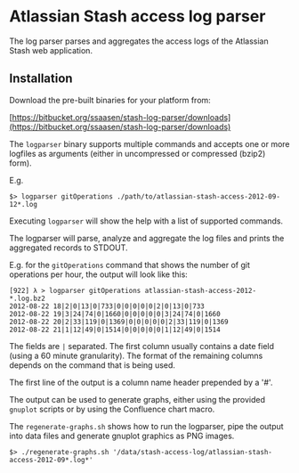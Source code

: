 Atlassian Stash access log parser
=================================

The log parser parses and aggregates the access logs of the Atlassian Stash web
application.

Installation
------------

Download the pre-built binaries for your platform from:

[https://bitbucket.org/ssaasen/stash-log-parser/downloads](https://bitbucket.org/ssaasen/stash-log-parser/downloads)

The `logparser` binary supports multiple commands and accepts one or more
logfiles as arguments (either in uncompressed or compressed (bzip2) form).

E.g.

    $> logparser gitOperations ./path/to/atlassian-stash-access-2012-09-12*.log

Executing `logparser` will show the help with a list of supported commands.

The logparser will parse, analyze and aggregate the log files and prints the
aggregated records to STDOUT.

E.g. for the `gitOperations` command that shows the number of git operations
per hour, the output will look like this:


    [922] λ > logparser gitOperations atlassian-stash-access-2012-*.log.bz2
    2012-08-22 18|2|0|13|0|733|0|0|0|0|0|2|0|13|0|733
    2012-08-22 19|3|24|74|0|1660|0|0|0|0|0|3|24|74|0|1660
    2012-08-22 20|2|33|119|0|1369|0|0|0|0|0|2|33|119|0|1369
    2012-08-22 21|1|12|49|0|1514|0|0|0|0|0|1|12|49|0|1514

The fields are `|` separated. The first column usually contains a date field
(using a 60 minute granularity). The format of the remaining columns depends on
the command that is being used.

The first line of the output is a column name header prepended by a '#'.

The output can be used to generate graphs, either using the provided `gnuplot`
scripts or by using the Confluence chart macro.

The `regenerate-graphs.sh` shows how to run the logparser, pipe the output into
data files and generate gnuplot graphics as PNG images.


    $> ./regenerate-graphs.sh '/data/stash-access-log/atlassian-stash-access-2012-09*.log*'
